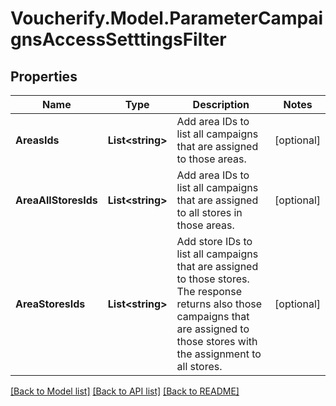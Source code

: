 # Voucherify.Model.ParameterCampaignsAccessSetttingsFilter

## Properties

Name | Type | Description | Notes
------------ | ------------- | ------------- | -------------
**AreasIds** | **List&lt;string&gt;** | Add area IDs to list all campaigns that are assigned to those areas. | [optional] 
**AreaAllStoresIds** | **List&lt;string&gt;** | Add area IDs to list all campaigns that are assigned to all stores in those areas. | [optional] 
**AreaStoresIds** | **List&lt;string&gt;** | Add store IDs to list all campaigns that are assigned to those stores. The response returns also those campaigns that are assigned to those stores with the assignment to all stores. | [optional] 

[[Back to Model list]](../../README.md#documentation-for-models) [[Back to API list]](../../README.md#documentation-for-api-endpoints) [[Back to README]](../../README.md)

